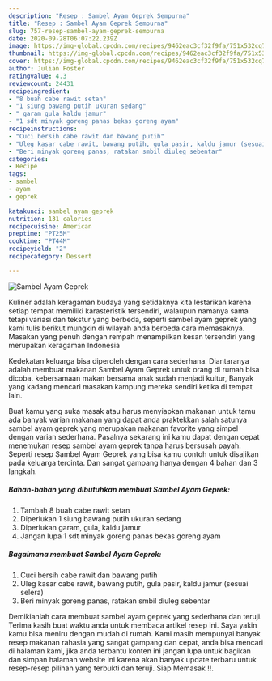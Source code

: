 ```yaml
---
description: "Resep : Sambel Ayam Geprek Sempurna"
title: "Resep : Sambel Ayam Geprek Sempurna"
slug: 757-resep-sambel-ayam-geprek-sempurna
date: 2020-09-28T06:07:22.239Z
image: https://img-global.cpcdn.com/recipes/9462eac3cf32f9fa/751x532cq70/sambel-ayam-geprek-foto-resep-utama.jpg
thumbnail: https://img-global.cpcdn.com/recipes/9462eac3cf32f9fa/751x532cq70/sambel-ayam-geprek-foto-resep-utama.jpg
cover: https://img-global.cpcdn.com/recipes/9462eac3cf32f9fa/751x532cq70/sambel-ayam-geprek-foto-resep-utama.jpg
author: Julian Foster
ratingvalue: 4.3
reviewcount: 24431
recipeingredient:
- "8 buah cabe rawit setan"
- "1 siung bawang putih ukuran sedang"
- " garam gula kaldu jamur"
- "1 sdt minyak goreng panas bekas goreng ayam"
recipeinstructions:
- "Cuci bersih cabe rawit dan bawang putih"
- "Uleg kasar cabe rawit, bawang putih, gula pasir, kaldu jamur (sesuai selera)"
- "Beri minyak goreng panas, ratakan smbil diuleg sebentar"
categories:
- Recipe
tags:
- sambel
- ayam
- geprek

katakunci: sambel ayam geprek 
nutrition: 131 calories
recipecuisine: American
preptime: "PT25M"
cooktime: "PT44M"
recipeyield: "2"
recipecategory: Dessert

---
```



![Sambel Ayam Geprek](https://img-global.cpcdn.com/recipes/9462eac3cf32f9fa/751x532cq70/sambel-ayam-geprek-foto-resep-utama.jpg)

Kuliner adalah keragaman budaya yang setidaknya kita lestarikan karena setiap tempat memiliki karasteristik tersendiri, walaupun namanya sama tetapi variasi dan tekstur yang berbeda, seperti sambel ayam geprek yang kami tulis berikut mungkin di wilayah anda berbeda cara memasaknya. Masakan yang penuh dengan rempah menampilkan kesan tersendiri yang merupakan keragaman Indonesia

Kedekatan keluarga bisa diperoleh dengan cara sederhana. Diantaranya adalah membuat makanan Sambel Ayam Geprek untuk orang di rumah bisa dicoba. kebersamaan makan bersama anak sudah menjadi kultur, Banyak yang kadang mencari masakan kampung mereka sendiri ketika di tempat lain.



Buat kamu yang suka masak atau harus menyiapkan makanan untuk tamu ada banyak varian makanan yang dapat anda praktekkan salah satunya sambel ayam geprek yang merupakan makanan favorite yang simpel dengan varian sederhana. Pasalnya sekarang ini kamu dapat dengan cepat menemukan resep sambel ayam geprek tanpa harus bersusah payah.
Seperti resep Sambel Ayam Geprek yang bisa kamu contoh untuk disajikan pada keluarga tercinta. Dan sangat gampang hanya dengan 4 bahan dan 3 langkah.


<!--inarticleads1-->

##### Bahan-bahan yang dibutuhkan membuat Sambel Ayam Geprek:

1. Tambah 8 buah cabe rawit setan
1. Diperlukan 1 siung bawang putih ukuran sedang
1. Diperlukan  garam, gula, kaldu jamur
1. Jangan lupa 1 sdt minyak goreng panas bekas goreng ayam




<!--inarticleads2-->

##### Bagaimana membuat  Sambel Ayam Geprek:

1. Cuci bersih cabe rawit dan bawang putih
1. Uleg kasar cabe rawit, bawang putih, gula pasir, kaldu jamur (sesuai selera)
1. Beri minyak goreng panas, ratakan smbil diuleg sebentar




Demikianlah cara membuat sambel ayam geprek yang sederhana dan teruji. Terima kasih buat waktu anda untuk membaca artikel resep ini. Saya yakin kamu bisa meniru dengan mudah di rumah. Kami masih mempunyai banyak resep makanan rahasia yang sangat gampang dan cepat, anda bisa mencari di halaman kami, jika anda terbantu konten ini jangan lupa untuk bagikan dan simpan halaman website ini karena akan banyak update terbaru untuk resep-resep pilihan yang terbukti dan teruji. Siap Memasak !!. 
